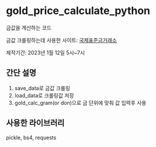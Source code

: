 # gold_price_calculate_python
금값을 계산하는 코드

금값 크롤링하는데 사용한 사이트: 
[국제표준금거래소](www.goodgold.co.kr)

제작기간: 2023년 1월 12일 5시~7시

## 간단 설명
1. save_data로 금값 크롤링
2. load_data로 크롤링값 저장
3. gold_calc_gram(or don)으로 금 단위에 맞춰 값 입력후 사용

## 사용한 라이브러리
pickle, bs4, requests
